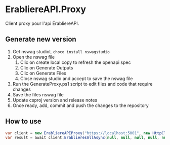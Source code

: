 # ErabliereAPI.Proxy

Client proxy pour l'api ErabliereAPI.

## Generate new version

1. Get nswag studioL ```choco install nswagstudio```
2. Open the nswag file
   1. Clic on create local copy to refresh the openapi spec
   2. Clic on Generate Outputs
   3. Clic on Generate Files
   4. Close nswag studio and accept to save the nswag file
3. Run the GenerateProxy.ps1 script to edit files and code that require changes
4. Save the files nswag file
5. Update csproj version and release notes
6. Once ready, add, commit and push the changes to the repository

## How to use

```csharp
var client = new ErabliereAPIProxy("https://localhost:5001", new HttpClient());
var result = await client.ErablieresAllAsync(null, null, null, null, null, null);
```